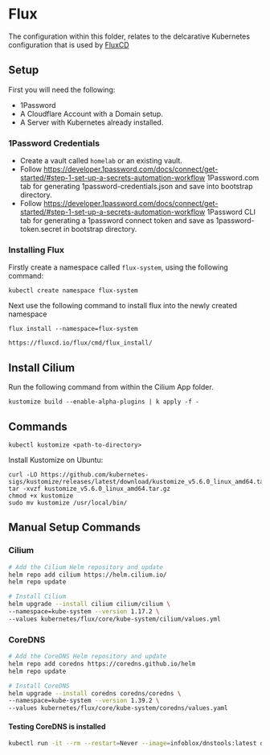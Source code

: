 # Flux

The configuration within this folder, relates to the delcarative Kubernetes configuration that is used by [FluxCD](https://fluxcd.io/flux/)

## Setup

First you will need the following:

- 1Password
- A Cloudflare Account with a Domain setup.
- A Server with Kubernetes already installed.

### 1Password Credentials

- Create a vault called `homelab` or an existing vault.
- Follow https://developer.1password.com/docs/connect/get-started/#step-1-set-up-a-secrets-automation-workflow 1Password.com tab for generating 1password-credentials.json and save into bootstrap directory.
- Follow https://developer.1password.com/docs/connect/get-started/#step-1-set-up-a-secrets-automation-workflow 1Password CLI tab for generating a 1password connect token and save as 1password-token.secret in bootstrap directory.

### Installing Flux

Firstly create a namespace called `flux-system`, using the following command:

```shell
kubectl create namespace flux-system
```

Next use the following command to install flux into the newly created namespace

```shell
flux install --namespace=flux-system
```

`https://fluxcd.io/flux/cmd/flux_install/`

## Install Cilium

Run the following command from within the Cilium App folder.

```shell
kustomize build --enable-alpha-plugins | k apply -f -
```

## Commands

```shell
kubectl kustomize <path-to-directory>
```

Install Kustomize on Ubuntu:

```shell
curl -LO https://github.com/kubernetes-sigs/kustomize/releases/latest/download/kustomize_v5.6.0_linux_amd64.tar.gz
tar -xvzf kustomize_v5.6.0_linux_amd64.tar.gz
chmod +x kustomize
sudo mv kustomize /usr/local/bin/
```

## Manual Setup Commands

### Cilium

```bash
# Add the Cilium Helm repository and update
helm repo add cilium https://helm.cilium.io/
helm repo update

# Install Cilium
helm upgrade --install cilium cilium/cilium \
--namespace=kube-system --version 1.17.2 \
--values kubernetes/flux/core/kube-system/cilium/values.yml
```

### CoreDNS

```bash
# Add the CoreDNS Helm repository and update
helm repo add coredns https://coredns.github.io/helm
helm repo update

# Install CoreDNS
helm upgrade --install coredns coredns/coredns \
--namespace=kube-system --version 1.39.2 \
--values kubernetes/flux/core/kube-system/coredns/values.yaml
```

#### Testing CoreDNS is installed

```bash
kubectl run -it --rm --restart=Never --image=infoblox/dnstools:latest dnstools
```